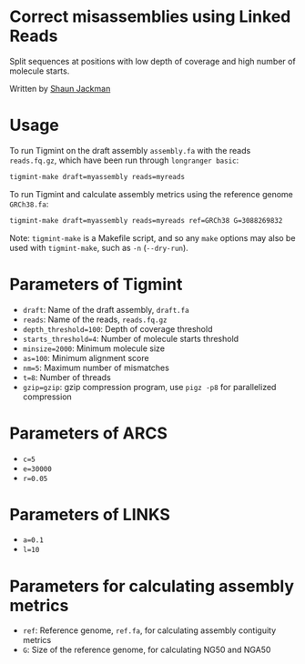 # Correct misassemblies using Linked Reads

Split sequences at positions with low depth of coverage and high number of molecule starts.

Written by [Shaun Jackman](http://sjackman.ca)

# Usage

To run Tigmint on the draft assembly `assembly.fa` with the reads `reads.fq.gz`, which have been run through `longranger basic`:

```sh
tigmint-make draft=myassembly reads=myreads
```

To run Tigmint and calculate assembly metrics using the reference genome `GRCh38.fa`:

```sh
tigmint-make draft=myassembly reads=myreads ref=GRCh38 G=3088269832
```

Note: `tigmint-make` is a Makefile script, and so any `make` options may also be used with `tigmint-make`, such as `-n` (`--dry-run`).

# Parameters of Tigmint

+ `draft`: Name of the draft assembly, `draft.fa`
+ `reads`: Name of the reads, `reads.fq.gz`
+ `depth_threshold=100`: Depth of coverage threshold
+ `starts_threshold=4`: Number of molecule starts threshold
+ `minsize=2000`: Minimum molecule size
+ `as=100`: Minimum alignment score
+ `nm=5`: Maximum number of mismatches
+ `t=8`: Number of threads
+ `gzip=gzip`: gzip compression program, use `pigz -p8` for parallelized compression

# Parameters of ARCS
+ `c=5`
+ `e=30000`
+ `r=0.05`

# Parameters of LINKS
+ `a=0.1`
+ `l=10`

# Parameters for calculating assembly metrics

+ `ref`: Reference genome, `ref.fa`, for calculating assembly contiguity metrics
+ `G`: Size of the reference genome, for calculating NG50 and NGA50
